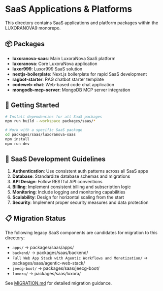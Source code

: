 # SaaS Applications & Platforms

This directory contains SaaS applications and platform packages within the LUXORANOVA9 monorepo.

## 📦 Packages

- **luxoranova-saas**: Main LuxoraNova SaaS platform
- **luxoranova**: Core LuxoraNova application
- **luxor999**: Luxor999 SaaS solution
- **nextjs-boilerplate**: Next.js boilerplate for rapid SaaS development
- **ragbot-starter**: RAG chatbot starter template
- **codeweb-chat**: Web-based code chat application
- **mongodb-mcp-server**: MongoDB MCP server integration

## 🚀 Getting Started

```bash
# Install dependencies for all SaaS packages
npm run build --workspace packages/saas/*

# Work with a specific SaaS package
cd packages/saas/luxoranova-saas
npm install
npm run dev
```

## 🏢 SaaS Development Guidelines

1. **Authentication**: Use consistent auth patterns across all SaaS apps
2. **Database**: Standardize database schemas and migrations
3. **API Design**: Follow RESTful API conventions
4. **Billing**: Implement consistent billing and subscription logic
5. **Monitoring**: Include logging and monitoring capabilities
6. **Scalability**: Design for horizontal scaling from the start
7. **Security**: Implement proper security measures and data protection

## 📋 Migration Status

The following legacy SaaS components are candidates for migration to this directory:

- `apps/` → packages/saas/apps/
- `backend/` → packages/saas/backend/
- `Full Web App Stack with Agentic Workflows and Monetization/` → packages/saas/agentic-web-stack/
- `jeecg-boot/` → packages/saas/jeecg-boot/
- `luxora/` → packages/saas/luxora/

See [MIGRATION.md](../../MIGRATION.md) for detailed migration guidance.
